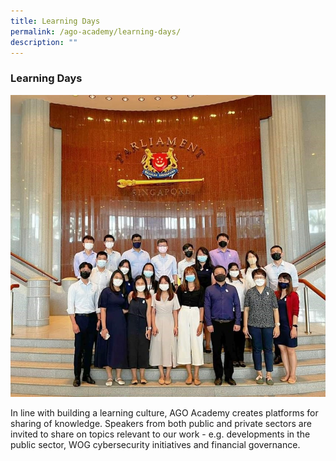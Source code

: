 ```yaml
---
title: Learning Days
permalink: /ago-academy/learning-days/
description: ""
---
```

### Learning Days

![](/images/website_learning.jpg)

In line with building a learning culture, AGO Academy creates platforms for sharing of knowledge. Speakers from both public and private sectors are invited to share on topics relevant to our work - e.g. developments in the public sector, WOG cybersecurity initiatives and financial governance.